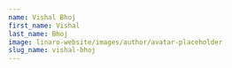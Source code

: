 ```yaml
---
name: Vishal Bhoj
first_name: Vishal
last_name: Bhoj
image: linaro-website/images/author/avatar-placeholder
slug_name: vishal-bhoj
---
```

